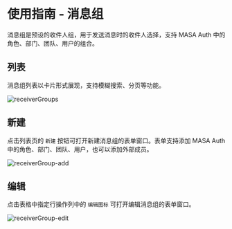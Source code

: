 # 使用指南 - 消息组

消息组是预设的收件人组，用于发送消息时的收件人选择，支持 MASA Auth 中的角色、部门、团队、用户的组合。

## 列表

消息组列表以卡片形式展现，支持模糊搜索、分页等功能。

![receiverGroups](https://cdn.masastack.com/stack/doc/mc/receiverGroups.png)

## 新建

点击列表页的 `新建` 按钮可打开新建消息组的表单窗口。表单支持添加 MASA Auth 中的角色、部门、团队、用户，也可以添加外部成员。

![receiverGroup-add](https://cdn.masastack.com/stack/doc/mc/receiverGroup-add.png)

## 编辑

点击表格中指定行操作列中的 `编辑图标` 可打开编辑消息组的表单窗口。

![receiverGroup-edit](https://cdn.masastack.com/stack/doc/mc/receiverGroup-edit.png)